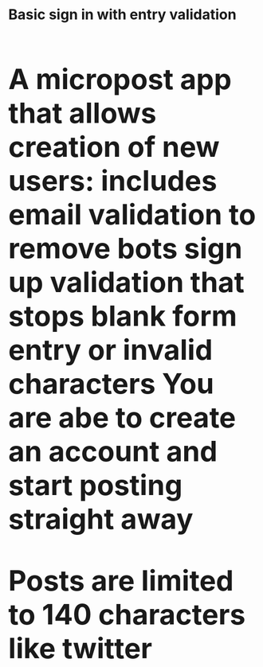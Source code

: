 <h1> <b> Basic sign in with entry validation <b /> <h1 />
 
  
 A micropost app that allows creation of new users:
 includes email validation to remove bots sign up
 validation that stops blank form entry or invalid characters
 You are abe to create an account and start posting straight away
  
  Posts are limited to 140 characters like twitter 
